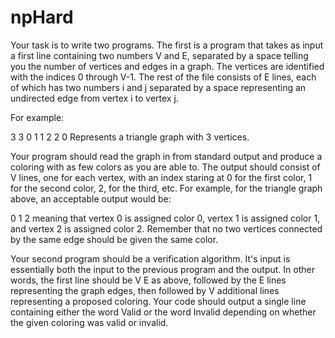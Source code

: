 # npHard

Your task is to write two programs. The first is a program that takes as input a first line containing two numbers V and E, separated by a space telling you the number of vertices and edges in a graph. The vertices are identified with the indices 0 through V-1. The rest of the file consists of E lines, each of which has two numbers i and j separated by a space representing an undirected edge from vertex i to vertex j. 

For example: 

3 3
0 1
1 2
2 0
Represents a triangle graph with 3 vertices. 

Your program should read the graph in from standard output and produce a coloring with as few colors as you are able to. The output should consist of V lines, one for each vertex, with an index staring at 0 for the first color, 1 for the second color, 2, for the third, etc. For example, for the triangle graph above, an acceptable output would be: 

0
1
2
meaning that vertex 0 is assigned color 0, vertex 1 is assigned color 1, and vertex 2 is assigned color 2. Remember that no two vertices connected by the same edge should be given the same color. 

Your second program should be a verification algorithm. It's input is essentially both the input to the previous program and the output. In other words, the first line should be V E as above, followed by the E lines representing the graph edges, then followed by V additional lines representing a proposed coloring. Your code should output a single line containing either the word Valid or the word Invalid depending on whether the given coloring was valid or invalid. 

